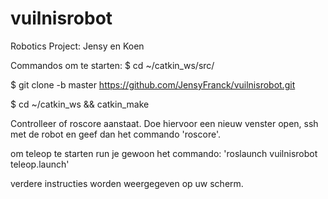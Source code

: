 # vuilnisrobot
Robotics Project: Jensy en Koen

Commandos om te starten:
$ cd ~/catkin_ws/src/

$ git clone -b master https://github.com/JensyFranck/vuilnisrobot.git

$ cd ~/catkin_ws && catkin_make

Controlleer of roscore aanstaat. Doe hiervoor een nieuw venster open, ssh met de robot en geef dan het commando 'roscore'.

om teleop te starten run je gewoon het commando: 'roslaunch vuilnisrobot teleop.launch'

verdere instructies worden weergegeven op uw scherm.
